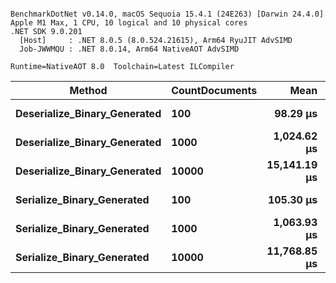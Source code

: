 ```

BenchmarkDotNet v0.14.0, macOS Sequoia 15.4.1 (24E263) [Darwin 24.4.0]
Apple M1 Max, 1 CPU, 10 logical and 10 physical cores
.NET SDK 9.0.201
  [Host]     : .NET 8.0.5 (8.0.524.21615), Arm64 RyuJIT AdvSIMD
  Job-JWWMQU : .NET 8.0.14, Arm64 NativeAOT AdvSIMD

Runtime=NativeAOT 8.0  Toolchain=Latest ILCompiler  

```
| Method                       | CountDocuments | Mean         | Error      | StdDev     | Gen0      | Gen1     | Gen2     | Allocated   |
|----------------------------- |--------------- |-------------:|-----------:|-----------:|----------:|---------:|---------:|------------:|
| **Deserialize_Binary_Generated** | **100**            |     **98.29 μs** |   **1.021 μs** |   **0.955 μs** |   **22.0947** |   **2.1973** |        **-** |   **135.98 KB** |
| **Deserialize_Binary_Generated** | **1000**           |  **1,024.62 μs** |  **12.580 μs** |  **11.768 μs** |  **220.7031** |  **82.0313** |        **-** |  **1359.42 KB** |
| **Deserialize_Binary_Generated** | **10000**          | **15,141.19 μs** |  **17.256 μs** |  **13.473 μs** | **2437.5000** | **859.3750** | **218.7500** | **13593.88 KB** |
| **Serialize_Binary_Generated**   | **100**            |    **105.30 μs** |   **0.673 μs** |   **0.597 μs** |   **20.3857** |   **1.3428** |        **-** |   **125.13 KB** |
| **Serialize_Binary_Generated**   | **1000**           |  **1,063.93 μs** |  **11.253 μs** |   **9.975 μs** |  **205.0781** |  **62.5000** |        **-** |  **1257.16 KB** |
| **Serialize_Binary_Generated**   | **10000**          | **11,768.85 μs** | **227.116 μs** | **212.444 μs** | **2171.8750** | **656.2500** | **125.0000** | **12577.52 KB** |
